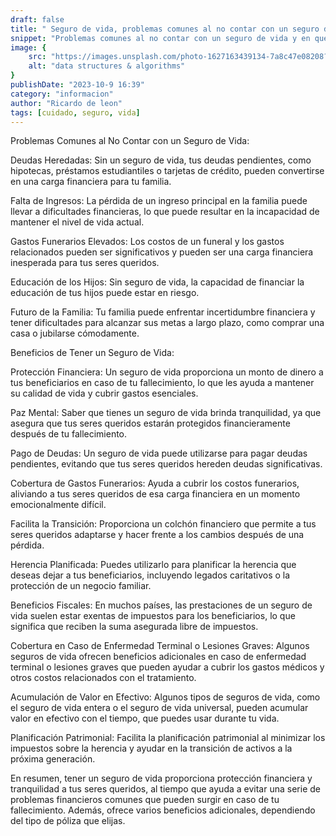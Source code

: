 ```yaml
---
draft: false
title: " Seguro de vida, problemas comunes al no contar con un seguro de vida y en que nos beneficia tener uno"
snippet: "Problemas comunes al no contar con un seguro de vida y en que nos beneficia tener uno."
image: {
    src: "https://images.unsplash.com/photo-1627163439134-7a8c47e08208?&fit=crop&w=430&h=240",
    alt: "data structures & algorithms"
}
publishDate: "2023-10-9 16:39"
category: "informacion"
author: "Ricardo de leon"
tags: [cuidado, seguro, vida]
---
```


Problemas Comunes al No Contar con un Seguro de Vida:

Deudas Heredadas: Sin un seguro de vida, tus deudas pendientes, como hipotecas, préstamos estudiantiles o tarjetas de crédito, pueden convertirse en una carga financiera para tu familia.

Falta de Ingresos: La pérdida de un ingreso principal en la familia puede llevar a dificultades financieras, lo que puede resultar en la incapacidad de mantener el nivel de vida actual.

Gastos Funerarios Elevados: Los costos de un funeral y los gastos relacionados pueden ser significativos y pueden ser una carga financiera inesperada para tus seres queridos.

Educación de los Hijos: Sin seguro de vida, la capacidad de financiar la educación de tus hijos puede estar en riesgo.

Futuro de la Familia: Tu familia puede enfrentar incertidumbre financiera y tener dificultades para alcanzar sus metas a largo plazo, como comprar una casa o jubilarse cómodamente.

Beneficios de Tener un Seguro de Vida:

Protección Financiera: Un seguro de vida proporciona un monto de dinero a tus beneficiarios en caso de tu fallecimiento, lo que les ayuda a mantener su calidad de vida y cubrir gastos esenciales.

Paz Mental: Saber que tienes un seguro de vida brinda tranquilidad, ya que asegura que tus seres queridos estarán protegidos financieramente después de tu fallecimiento.

Pago de Deudas: Un seguro de vida puede utilizarse para pagar deudas pendientes, evitando que tus seres queridos hereden deudas significativas.

Cobertura de Gastos Funerarios: Ayuda a cubrir los costos funerarios, aliviando a tus seres queridos de esa carga financiera en un momento emocionalmente difícil.

Facilita la Transición: Proporciona un colchón financiero que permite a tus seres queridos adaptarse y hacer frente a los cambios después de una pérdida.

Herencia Planificada: Puedes utilizarlo para planificar la herencia que deseas dejar a tus beneficiarios, incluyendo legados caritativos o la protección de un negocio familiar.

Beneficios Fiscales: En muchos países, las prestaciones de un seguro de vida suelen estar exentas de impuestos para los beneficiarios, lo que significa que reciben la suma asegurada libre de impuestos.

Cobertura en Caso de Enfermedad Terminal o Lesiones Graves: Algunos seguros de vida ofrecen beneficios adicionales en caso de enfermedad terminal o lesiones graves que pueden ayudar a cubrir los gastos médicos y otros costos relacionados con el tratamiento.

Acumulación de Valor en Efectivo: Algunos tipos de seguros de vida, como el seguro de vida entera o el seguro de vida universal, pueden acumular valor en efectivo con el tiempo, que puedes usar durante tu vida.

Planificación Patrimonial: Facilita la planificación patrimonial al minimizar los impuestos sobre la herencia y ayudar en la transición de activos a la próxima generación.

En resumen, tener un seguro de vida proporciona protección financiera y tranquilidad a tus seres queridos, al tiempo que ayuda a evitar una serie de problemas financieros comunes que pueden surgir en caso de tu fallecimiento. Además, ofrece varios beneficios adicionales, dependiendo del tipo de póliza que elijas.